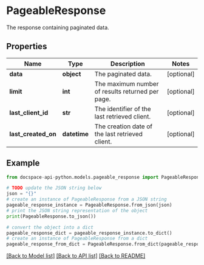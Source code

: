 # PageableResponse
The response containing paginated data.

## Properties

Name | Type | Description | Notes
------------ | ------------- | ------------- | -------------
**data** | **object** | The paginated data. | [optional] 
**limit** | **int** | The maximum number of results returned per page. | [optional] 
**last_client_id** | **str** | The identifier of the last retrieved client. | [optional] 
**last_created_on** | **datetime** | The creation date of the last retrieved client. | [optional] 

## Example

```python
from docspace-api-python.models.pageable_response import PageableResponse

# TODO update the JSON string below
json = "{}"
# create an instance of PageableResponse from a JSON string
pageable_response_instance = PageableResponse.from_json(json)
# print the JSON string representation of the object
print(PageableResponse.to_json())

# convert the object into a dict
pageable_response_dict = pageable_response_instance.to_dict()
# create an instance of PageableResponse from a dict
pageable_response_from_dict = PageableResponse.from_dict(pageable_response_dict)
```
[[Back to Model list]](../README.md#documentation-for-models) [[Back to API list]](../README.md#documentation-for-api-endpoints) [[Back to README]](../README.md)


